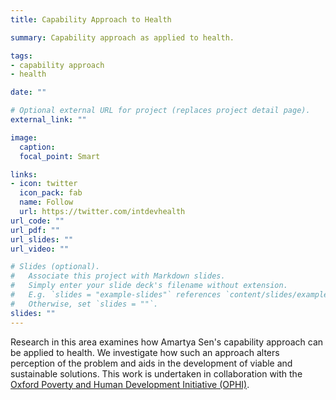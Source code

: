 ```yaml
---
title: Capability Approach to Health

summary: Capability approach as applied to health. 

tags:
- capability approach
- health

date: ""

# Optional external URL for project (replaces project detail page).
external_link: ""

image:
  caption: 
  focal_point: Smart

links:
- icon: twitter
  icon_pack: fab
  name: Follow
  url: https://twitter.com/intdevhealth
url_code: ""
url_pdf: ""
url_slides: ""
url_video: ""

# Slides (optional).
#   Associate this project with Markdown slides.
#   Simply enter your slide deck's filename without extension.
#   E.g. `slides = "example-slides"` references `content/slides/example-slides.md`.
#   Otherwise, set `slides = ""`.
slides: ""
---
```


Research in this area examines how Amartya Sen's capability approach can be applied to health. We investigate how such an approach alters perception of the problem and aids in the development of viable and sustainable solutions. This work is undertaken in collaboration with the [Oxford Poverty and Human Development Initiative (OPHI)](https://www.ophi.org.uk).
